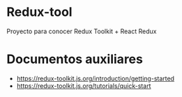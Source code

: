 # Redux-tool

Proyecto para conocer Redux Toolkit + React Redux


# Documentos auxiliares

- https://redux-toolkit.js.org/introduction/getting-started
- https://redux-toolkit.js.org/tutorials/quick-start
